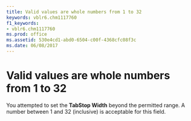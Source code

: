 ```yaml
---
title: Valid values are whole numbers from 1 to 32
keywords: vblr6.chm1117760
f1_keywords:
- vblr6.chm1117760
ms.prod: office
ms.assetid: 530e4cd1-abd0-6504-c00f-4368cfc08f3c
ms.date: 06/08/2017
---
```



# Valid values are whole numbers from 1 to 32

You attempted to set the **TabStop Width** beyond the permitted range. A number between 1 and 32 (inclusive) is acceptable for this field.


